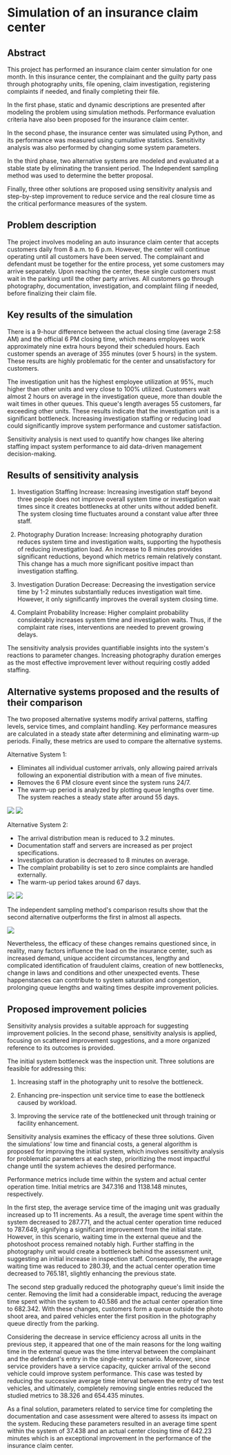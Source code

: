 # **Simulation of an insurance claim center**

## **Abstract**

This project has performed an insurance claim center simulation for one month. In this insurance center, the complainant and the guilty party pass through photography units, file opening, claim investigation, registering complaints if needed, and finally completing their file.

In the first phase, static and dynamic descriptions are presented after modeling the problem using simulation methods. Performance evaluation criteria have also been proposed for the insurance claim center.

In the second phase, the insurance center was simulated using Python, and its performance was measured using cumulative statistics. Sensitivity analysis was also performed by changing some system parameters.

In the third phase, two alternative systems are modeled and evaluated at a stable state by eliminating the transient period. The Independent sampling method was used to determine the better proposal.

Finally, three other solutions are proposed using sensitivity analysis and step-by-step improvement to reduce service and the real closure time as the critical performance measures of the system.

## **Problem description**

The project involves modeling an auto insurance claim center that accepts customers daily from 8 a.m. to 6 p.m. However, the center will continue operating until all customers have been served. The complainant and defendant must be together for the entire process, yet some customers may arrive separately. Upon reaching the center, these single customers must wait in the parking until the other party arrives. All customers go through photography, documentation, investigation, and complaint filing if needed, before finalizing their claim file.

## **Key results of the simulation**

There is a 9-hour difference between the actual closing time (average 2:58 AM) and the official 6 PM closing time, which means employees work approximately nine extra hours beyond their scheduled hours. Each customer spends an average of 355 minutes (over 5 hours) in the system. These results are highly problematic for the center and unsatisfactory for customers.

The investigation unit has the highest employee utilization at 95%, much higher than other units and very close to 100% utilized. Customers wait almost 2 hours on average in the investigation queue, more than double the wait times in other queues. This queue's length averages 55 customers, far exceeding other units. These results indicate that the investigation unit is a significant bottleneck. Increasing investigation staffing or reducing load could significantly improve system performance and customer satisfaction.

Sensitivity analysis is next used to quantify how changes like altering staffing impact system performance to aid data-driven management decision-making.

## **Results of sensitivity analysis**

1) Investigation Staffing Increase: Increasing investigation staff beyond three people does not improve overall system time or investigation wait times since it creates bottlenecks at other units without added benefit. The system closing time fluctuates around a constant value after three staff.

2) Photography Duration Increase: Increasing photography duration reduces system time and investigation waits, supporting the hypothesis of reducing investigation load. An increase to 8 minutes provides significant reductions, beyond which metrics remain relatively constant. This change has a much more significant positive impact than investigation staffing.

3) Investigation Duration Decrease: Decreasing the investigation service time by 1-2 minutes substantially reduces investigation wait time. However, it only significantly improves the overall system closing time.

4) Complaint Probability Increase: Higher complaint probability considerably increases system time and investigation waits. Thus, if the complaint rate rises, interventions are needed to prevent growing delays.

The sensitivity analysis provides quantifiable insights into the system's reactions to parameter changes. Increasing photography duration emerges as the most effective improvement lever without requiring costly added staffing.

## **Alternative systems proposed and the results of their comparison**

The two proposed alternative systems modify arrival patterns, staffing levels, service times, and complaint handling. Key performance measures are calculated in a steady state after determining and eliminating warm-up periods. Finally, these metrics are used to compare the alternative systems.

Alternative System 1:

- Eliminates all individual customer arrivals, only allowing paired arrivals following an exponential distribution with a mean of five minutes.
- Removes the 6 PM closure event since the system runs 24/7.
- The warm-up period is analyzed by plotting queue lengths over time. The system reaches a steady state after around 55 days.

![](RackMultipart20231009-1-p6nxpp_html_77816158028b87e2.png) ![](RackMultipart20231009-1-p6nxpp_html_99c88e46ab944850.png)

Alternative System 2:

- The arrival distribution mean is reduced to 3.2 minutes.
- Documentation staff and servers are increased as per project specifications.
- Investigation duration is decreased to 8 minutes on average.
- The complaint probability is set to zero since complaints are handled externally.
- The warm-up period takes around 67 days.

![](RackMultipart20231009-1-p6nxpp_html_e3752cbe37f2df93.png) ![](RackMultipart20231009-1-p6nxpp_html_99c88e46ab944850.png)

The independent sampling method's comparison results show that the second alternative outperforms the first in almost all aspects.

![](RackMultipart20231009-1-p6nxpp_html_b899ff8a22d38327.png)

Nevertheless, the efficacy of these changes remains questioned since, in reality, many factors influence the load on the insurance center, such as increased demand, unique accident circumstances, lengthy and complicated identification of fraudulent claims, creation of new bottlenecks, change in laws and conditions and other unexpected events. These happenstances can contribute to system saturation and congestion, prolonging queue lengths and waiting times despite improvement policies.

## **Proposed improvement policies**

Sensitivity analysis provides a suitable approach for suggesting improvement policies. In the second phase, sensitivity analysis is applied, focusing on scattered improvement suggestions, and a more organized reference to its outcomes is provided.

The initial system bottleneck was the inspection unit. Three solutions are feasible for addressing this:

1) Increasing staff in the photography unit to resolve the bottleneck.

2) Enhancing pre-inspection unit service time to ease the bottleneck caused by workload.

3) Improving the service rate of the bottlenecked unit through training or facility enhancement.

Sensitivity analysis examines the efficacy of these three solutions. Given the simulations' low time and financial costs, a general algorithm is proposed for improving the initial system, which involves sensitivity analysis for problematic parameters at each step, prioritizing the most impactful change until the system achieves the desired performance.

Performance metrics include time within the system and actual center operation time. Initial metrics are 347.316 and 1138.148 minutes, respectively.

In the first step, the average service time of the imaging unit was gradually increased up to 11 increments. As a result, the average time spent within the system decreased to 287.771, and the actual center operation time reduced to 787.649, signifying a significant improvement from the initial state. However, in this scenario, waiting time in the external queue and the photoshoot process remained notably high. Further staffing in the photography unit would create a bottleneck behind the assessment unit, suggesting an initial increase in inspection staff. Consequently, the average waiting time was reduced to 280.39, and the actual center operation time decreased to 765.181, slightly enhancing the previous state.

The second step gradually reduced the photography queue's limit inside the center. Removing the limit had a considerable impact, reducing the average time spent within the system to 40.586 and the actual center operation time to 682.342. With these changes, customers form a queue outside the photo shoot area, and paired vehicles enter the first position in the photography queue directly from the parking.

Considering the decrease in service efficiency across all units in the previous step, it appeared that one of the main reasons for the long waiting time in the external queue was the time interval between the complainant and the defendant's entry in the single-entry scenario. Moreover, since service providers have a service capacity, quicker arrival of the second vehicle could improve system performance. This case was tested by reducing the successive average time interval between the entry of two test vehicles, and ultimately, completely removing single entries reduced the studied metrics to 38.326 and 654.435 minutes.

As a final solution, parameters related to service time for completing the documentation and case assessment were altered to assess its impact on the system. Reducing these parameters resulted in an average time spent within the system of 37.438 and an actual center closing time of 642.23 minutes which is an exceptional improvement in the performance of the insurance claim center.
